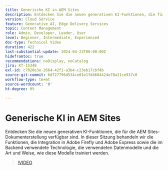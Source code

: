 ```yaml
---
title: Generische KI in AEM Sites
description: Entdecken Sie die neuen generativen KI-Funktionen, die für die AEM Dokumenterstellung verfügbar sind.
version: Cloud Service
feature: Generative AI, Edge Delivery Services
topic: Content Management
role: Admin, Developer, Leader, User
level: Beginner, Intermediate, Experienced
doc-type: Technical Video
duration: 422
last-substantial-update: 2024-04-23T00:00:00Z
hidefromtoc: true
recommendations: noDisplay, noCatalog
jira: KT-15348
exl-id: c7020e3e-2664-42f1-a3b4-c23eb17cbf4b
source-git-commit: 6d727796d534ce01e1fd4604424e78a21ce937c0
workflow-type: tm+mt
source-wordcount: '0'
ht-degree: 0%

---
```


# Generische KI in AEM Sites

Entdecken Sie die neuen generativen KI-Funktionen, die für die AEM Sites-Dokumenterstellung verfügbar sind. In dieser Sitzung behandeln wir die Funktionen, die Integration in Adobe Firefly und Adobe Express sowie die im Backend verwendete Technologie, die verwendeten Datenmodelle und die Art und Weise, wie diese Modelle trainiert werden.

>[!VIDEO](https://video.tv.adobe.com/v/3428436/?learn=on)
